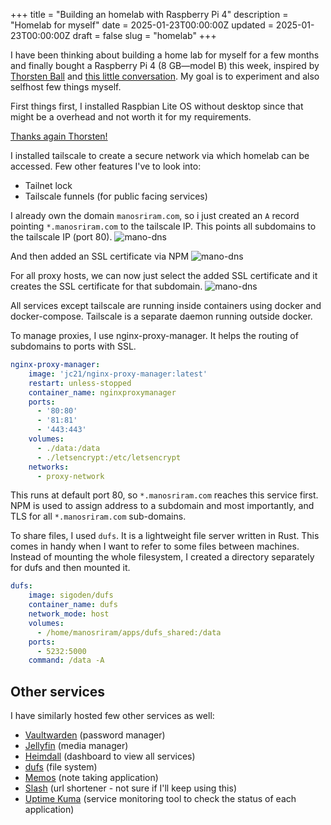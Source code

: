 +++
title = "Building an homelab with Raspberry Pi 4"
description = "Homelab for myself"
date = 2025-01-23T00:00:00Z
updated = 2025-01-23T00:00:00Z
draft = false
slug = "homelab"
+++

I have been thinking about building a home lab for myself for a few months and finally bought a Raspberry Pi 4 (8 GB—model B) this week, inspired by [Thorsten Ball](https://thorstenball.com/) and [this little conversation](https://x.com/manosriram/status/1871115922397958626). My goal is to experiment and also selfhost few things myself.

First things first, I installed Raspbian Lite OS without desktop since that might be a overhead and not worth it for my requirements.

[Thanks again Thorsten!](https://x.com/manosriram/status/1880236800272408761)

I installed tailscale to create a secure network via which homelab can be accessed. Few other features I've to look into:

- Tailnet lock
- Tailscale funnels (for public facing services)

I already own the domain `manosriram.com`, so i just created an `A` record pointing `*.manosriram.com` to the tailscale IP. This points all subdomains to the tailscale IP (port 80).
<img src="/assets/img/dns.jpeg" alt="mano-dns" />

And then added an SSL certificate via NPM
<img src="/assets/img/ssl.png" alt="mano-dns" />

For all proxy hosts, we can now just select the added SSL certificate and it creates the SSL certificate for that subdomain.
<img src="/assets/img/proxy.png" alt="mano-dns" />

All services except tailscale are running inside containers using docker and docker-compose. Tailscale is a separate daemon running outside docker.

To manage proxies, I use nginx-proxy-manager. It helps the routing of subdomains to ports with SSL.

```yaml
nginx-proxy-manager:
    image: 'jc21/nginx-proxy-manager:latest'
    restart: unless-stopped
    container_name: nginxproxymanager
    ports:
      - '80:80'
      - '81:81'
      - '443:443'
    volumes:
      - ./data:/data
      - ./letsencrypt:/etc/letsencrypt
    networks:
      - proxy-network
```

This runs at default port 80, so `*.manosriram.com` reaches this service first. NPM is used to assign address to a subdomain and most importantly, and TLS for all `*.manosriram.com` sub-domains.

To share files, I used `dufs`. It is a lightweight file server written in Rust. This comes in handy when I want to refer to some files between machines. Instead of mounting the whole filesystem, I created a directory separately for dufs and then mounted it.

```yaml
dufs:
    image: sigoden/dufs
    container_name: dufs
    network_mode: host
    volumes:
      - /home/manosriram/apps/dufs_shared:/data
    ports:
      - 5232:5000
    command: /data -A
```

## Other services
I have similarly hosted few other services as well:

- [Vaultwarden](https://github.com/dani-garcia/vaultwarden?tab=readme-ov-file#docker-compose) (password manager)
- [Jellyfin](https://jellyfin.org/docs/general/installation/container#using-docker-compose) (media manager)
- [Heimdall](https://github.com/linuxserver/docker-heimdall?tab=readme-ov-file#docker-compose-recommended-click-here-for-more-info) (dashboard to view all services)
- [dufs](https://github.com/sigoden/dufs?tab=readme-ov-file#with-docker) (file system)
- [Memos](https://www.usememos.com/docs/install/container-install#docker-compose) (note taking application)
- [Slash](https://github.com/yourselfhosted/slash/blob/main/docs/install.md#docker-run) (url shortener - not sure if I'll keep using this)
- [Uptime Kuma](https://github.com/louislam/uptime-kuma?tab=readme-ov-file#-docker) (service monitoring tool to check the status of each application)
